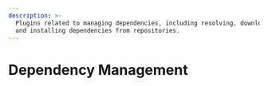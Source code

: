 ```yaml
---
description: >-
  Plugins related to managing dependencies, including resolving, downloading,
  and installing dependencies from repositories.
---
```


# Dependency Management

